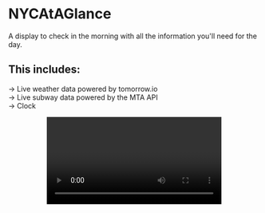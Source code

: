 # NYCAtAGlance
A display to check in the morning with all the information you'll need for the day.

## This includes:<br>
-> Live weather data powered by tomorrow.io<br>
-> Live subway data powered by the MTA API<br>
-> Clock<br>

<p align="center">
  <video src="projectVideo.MP4" width="350">
  <img src="projectPhoto.JPG" width="350" alt="project photo">
</p>
